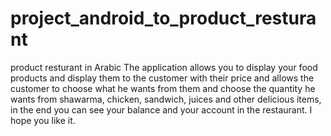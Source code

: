 # project_android_to_product_resturant
product resturant in Arabic 
The application allows you to display your food products and display them to the customer with their price and allows the customer to choose what he wants from them and choose the quantity he wants from shawarma, chicken, sandwich, juices and other delicious items, in the end you can see your balance and your account in the restaurant. I hope you like it.
